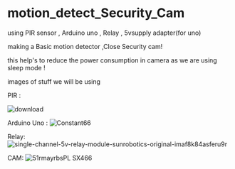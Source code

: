 # motion_detect_Security_Cam


using PIR sensor , Arduino uno , Relay , 5vsupply adapter(for uno) 

making a Basic motion detector ,Close Security cam!

this help's to reduce the power consumption in camera as we are using sleep mode !

images of stuff we will be using 

PIR :

![download](https://user-images.githubusercontent.com/32512281/73091784-2bc3f080-3f01-11ea-93ce-dcb2aa1d6f05.jpg)

Arduino Uno :
![Constant66](https://user-images.githubusercontent.com/32512281/73091847-4b5b1900-3f01-11ea-80eb-3db67531f663.gif)

Relay:
![single-channel-5v-relay-module-sunrobotics-original-imaf8k84asferu9r](https://user-images.githubusercontent.com/32512281/73091850-4dbd7300-3f01-11ea-9faf-8e9b0b0fb83f.jpeg)

CAM:
![51rmayrbsPL _SX466_](https://user-images.githubusercontent.com/32512281/73091855-4eeea000-3f01-11ea-9018-a574df9ada5f.jpg)



